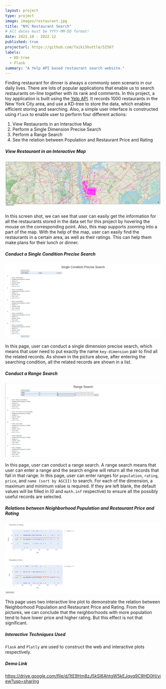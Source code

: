 ```yaml
---
layout: project
type: project
image: images/restaurant.jpg
title: "NYC Restaurant Search"
# All dates must be YYYY-MM-DD format!
date: 2022.10 - 2022.12
published: true
projecturl: https://github.com/TaikiShuttle/SI507
labels:
  - KD-tree
  - Flask
summary: "A Yelp API based restaurant search website."
---
```


Finding restaurant for dinner is always a commonly seen scenario in our daily lives. There are lots of popular applications that enable us to search restaurants on-line together with its rank and comments. In this project, a toy application is built using the [Yelp API](https://docs.developer.yelp.com/). It records 1000 restaurants in the New York City area, and use a KD-tree to store the data, which enables efficient storing and searching. Also, a simple user interface is constructed using `Flask` to enable user to perform four different actions:

1. View Restaurants in an Interactive Map
2. Perform a Single Dimension Precise Search
3. Perform a Range Search
4. See the relation between Population and Restaurant Price and Rating

##### View Restaurant in an Interactive Map

<img src="../images/SI507-1.png" alt="report_3" style="zoom:50%;" />

In this screen shot, we can see that user can easily get the information for all the restaurants stored in the data set for this project by hovering the mouse on the corresponding point. Also, this map supports zooming into a part of the map. With the help of the map, user can easily find the restaurants in a certain area, as well as their ratings. This can help them make plans for their lunch or dinner. 

##### Conduct a Single Condition Precise Search

<img src="../images/SI507-2.png" alt="report_4" style="zoom:60%;" />

In this page, user can conduct a single dimension precise search, which means that user need to put exactly the name `key-dimension` pair to find all the related records. As shown in the picture above, after entering the searching condition, all the related records are shown in a list.

##### Conduct a Range Search

<img src="../images/SI507-3.png" alt="report_5" style="zoom:60%;" />

In this page, user can conduct a range search. A range search means that user can enter a range and the search engine will return all the records that fall in that range. In this page, user can enter ranges for `population`, `rating`, `price`, and `name (sort by ASCII)` to search. For each of the dimension, a maximum and minimum value is required. If they are left blank, the default values will be filled in (0 and `math.inf` respective) to ensure all the possibly useful records are selected.

##### Relations between Neighborhood Population and Restaurant Price and Rating

<img src="../images/SI507-4.png" alt="report_6" style="zoom:60%;" />

This page uses two interactive line plot to demonstrate the relation between Neighborhood Population and Restaurant Price and Rating. From the pictures, we can conclude that the neighborhoods with more population tend to have lower price and higher rating. But this effect is not that significant.

##### Interactive Techniques Used

`Flask` and `Plotly` are used to construct the web and interactive plots respectively.

##### Demo Link

https://drive.google.com/file/d/1tE9Hm8zJ5kSl6AhtgW5kEJqyq9C9HD0H/view?usp=sharing
